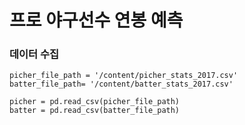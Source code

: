 # 프로 야구선수 연봉 예측


### 데이터 수집

```
picher_file_path = '/content/picher_stats_2017.csv'
batter_file_path= '/content/batter_stats_2017.csv'

picher = pd.read_csv(picher_file_path)
batter = pd.read_csv(batter_file_path)
```
